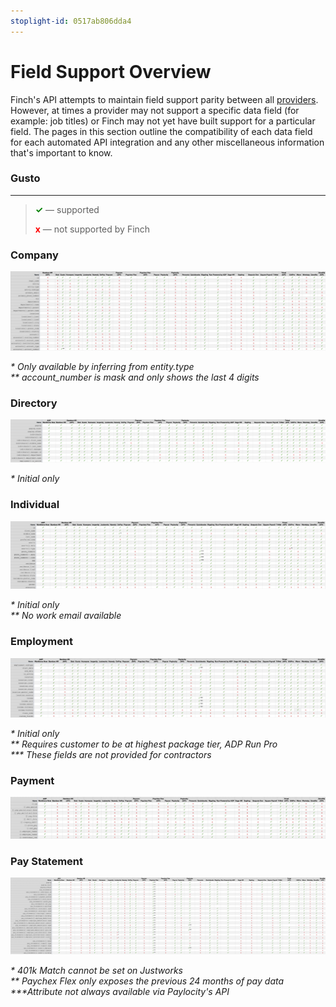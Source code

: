 ```yaml
---
stoplight-id: 0517ab806dda4
---
```


# Field Support Overview

Finch's API attempts to maintain field support parity between all [providers](./Providers.md). However, at times a provider may not support a specific data field (for example: job titles) or Finch may not yet have built support for a particular field. The pages in this section outline the compatibility of each data field for each automated API integration and any other miscellaneous information that's important to know.

### Gusto

---

<!-- theme: info -->

> <strong><span style="color:green">✓</span></strong> — supported
>
> <strong><span style="color:red">x</span></strong> — not supported by Finch

<!--
type: tab
title: HRIS
-->

### Company
![company.jpg](../../../assets/images/company.jpg)

<p><i>* Only available by inferring from entity.type</i><br>
<i>** account_number is mask and only shows the last 4 digits</i></p>

### Directory
![directory.png](../../../assets/images/directory.png)

<p><i>* Initial only</i></p>

### Individual
![individual.png](../../../assets/images/individual.png)

<p><i>* Initial only</i><br>
<i>** No work email available</i></p>

### Employment
![employment.png](../../../assets/images/employment-2.png)


<p><i>* Initial only</i><br>
<i>** Requires customer to be at highest package tier, ADP Run Pro</i></br>
<i>*** These fields are not provided for contractors</i></p>

### Payment
![payment.jpg](../../../assets/images/payment.jpg)

### Pay Statement
![pay-statement.jpg](../../../assets/images/pay-statement.jpg)

<p><i>* 401k Match cannot be set on Justworks</i><br>
<i>** Paychex Flex only exposes the previous 24 months of pay data</i></br>
<i>***Attribute not always available via Paylocity's API</i></p>

<!--
type: tab
title: ATS
-->



<!-- type: tab-end -->

